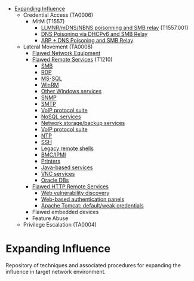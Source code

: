 
<!-- MarkdownTOC depth=3 autolink=true -->

- [Expanding Influence](#expanding-influence)
    - Credential Access (TA0006)
        - MitM (T1557)
            - [LLMNR/mDNS/NBNS poisonning and SMB relay](Credential%20Access/ca-1.md) (T1557.001)
            - [DNS Poisoning via DHCPv6 and SMB Relay](Credential%20Access/ca-2.md)
            - [ARP + DNS Poisoning and SMB Relay](Credential%20Access/ca-3.md)
    - Lateral Movement (TA0008)
         - [Flawed Network Equipment](Lateral%20Movement/lm-flawed-network-equipment.md)
         - [Flawed Remote Services](Lateral%20Movement/lm-flawed-services.md) (T1210)
             - [SMB](Lateral%20Movement/lm-flawed-services.md#smb-service)
             - [RDP](Lateral%20Movement/lm-flawed-services.md#rdp-service)
             - [MS-SQL](Lateral%20Movement/lm-flawed-services.md#ms-sql-service)
             - [WinRM](Lateral%20Movement/lm-flawed-services.md#winrm)
             - [Other Windows services](Lateral%20Movement/lm-flawed-services.md#other-windows-services)
             - [SNMP](Lateral%20Movement/lm-flawed-services.md#snmp-service)
             - [SMTP](Lateral%20Movement/lm-flawed-services.md#smtp-service)
             - [VoIP protocol suite](Lateral%20Movement/lm-flawed-services.md#voip-protocol-suite)
             - [NoSQL services](Lateral%20Movement/lm-flawed-services.md#nosql-services)
             - [Network storage/backup services](Lateral%20Movement/lm-flawed-services.md#network-storagebackup-services)
             - [VoIP protocol suite](Lateral%20Movement/lm-flawed-services.md#voip-protocol-suite)
             - [NTP](Lateral%20Movement/lm-flawed-services.md#ntp-service)
             - [SSH](Lateral%20Movement/lm-flawed-services.md#ssh)
             - [Legacy remote shells](Lateral%20Movement/lm-flawed-services.md#legacy-remote-shells)
             - [BMC/IPMI](Lateral%20Movement/lm-flawed-services.md#bmcipmi)
             - [Printers](Lateral%20Movement/lm-flawed-services.md#printers)
             - [Java-based services](Lateral%20Movement/lm-flawed-services.md#java-based-services)
             - [VNC services](Lateral%20Movement/lm-flawed-services.md#vnc)
             - [Oracle DBs](Lateral%20Movement/lm-flawed-services.md#oracle)
         - [Flawed HTTP Remote Services](Lateral%20Movement/lm-flawed-http-services.md)
             - [Web vulnerability discovery](Lateral%20Movement/lm-flawed-http-services.md#web-vulnerability-discovery)
             - [Web-based authentication panels](Lateral%20Movement/lm-flawed-http-services.md#web-based-authentication-panels)
             - [Apache Tomcat: default/weak credentials](Lateral%20Movement/lm-flawed-http-services.md#apache-tomcat-defaultweak-credentials)
         - Flawed embedded devices
         - Feature Abuse
    - Privilege Escalation (TA0004)

<!-- /MarkdownTOC -->

# Expanding Influence

Repository of techniques and associated procedures for expanding the influence in target network environment.
